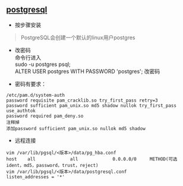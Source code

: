 ## [postgresql](https://www.postgresql.org/download/)
- 按步骤安装  
>PostgreSQL会创建一个默认的linux用户postgres

- 改密码  
命令行进入  
sudo -u postgres psql;  
ALTER USER postgres WITH PASSWORD 'postgres';  改密码 

- 密码有要求：
```
/etc/pam.d/system-auth
password requisite pam_cracklib.so try_first_pass retry=3
password sufficient pam_unix.so md5 shadow nullok try_first_pass use_authtok
password required pam_deny.so
注释掉
添加password sufficient pam_unix.so nullok md5 shadow
```
- 远程连接
```
vim /var/lib/pgsql/<版本>/data/pg_hba.conf
host    all             all             0.0.0.0/0     METHOD(可选ident，md5，password，trust，reject)
vim /var/lib/pgsql/<版本>/data/postgresql.conf
listen_addresses = '*'
```